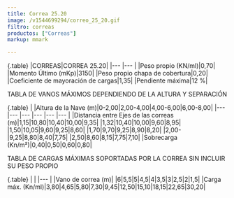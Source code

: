 ```yaml
---
title: Correa 25.20
image: /v1544699294/correo_25_20.gif
filtro: correas
productos: ["Correas"]
markup: mmark

---
```

{.table}
|CORREAS|CORREA 25.20|
|--- |--- |
|Peso propio (KN/ml)|0,70|
|Momento Último (mKp)|3150|
|Peso propio chapa de cobertura|0,20|
|Coeficiente de mayoración de cargas|1,35|
|Pendiente máxima|12 %|


TABLA DE VANOS MÁXIMOS DEPENDIENDO DE LA ALTURA Y SEPARACIÓN

{.table}
| |Altura de la Nave (m)|0-2,00|2,00-4,00|4,00-6,00|6,00-8,00|
|--- |--- |--- |--- |--- |--- |
|Distancia entre Ejes de las correas (m)|1,15|10,80|10,40|10,00|9,35|
|1,32|10,40|10,00|9,60|8,95|
|1,50|10,05|9,60|9,25|8,60|
|1,70|9,70|9,25|8,90|8,20|
|2,00-|9,25|8,80|8,40|7,75|
|2,50|8,60|8,15|7,75|7,10|
|Sobrecarga (Kn/m²)|0,40|0,50|0,60|0,80|



TABLA DE CARGAS MÁXIMAS SOPORTADAS POR LA CORREA SIN INCLUIR SU PESO PROPIO

{.table}
| |
|--- |
|Vano de correa (m)|
|6|5,5|5|4,5|4|3,5|3|2,5|2|1,5|
|Carga máx. (Kn/ml)|3,80|4,65|5,80|7,30|9,45|12,50|15,10|18,15|22,65|30,20|
